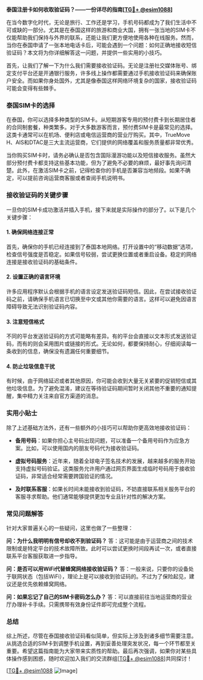 **泰国注册卡如何收取验证码？——一份详尽的指南[[TG💪+ @esim1088](https://t.me/s/esim1088)]**

在当今数字化时代，无论是旅行、工作还是学习，手机号码都成为了我们生活中不可或缺的一部分。尤其是在泰国这样的旅游和商业大国，拥有一张当地的SIM卡不仅能帮助我们保持与外界的联系，还能让我们更方便地使用各种在线服务。然而，当你在泰国申请了一张本地电话卡后，可能会遇到一个问题：如何正确地接收短信验证码？本文将为你详细解答这一问题，并提供一些实用的小技巧。

首先，让我们了解一下为什么我们需要接收验证码。无论是注册社交媒体账号、绑定支付平台还是开通银行服务，许多线上操作都需要通过手机接收验证码来确保账户安全。而如果你身处国外，尤其是像泰国这样网络环境复杂的国家，接收验证码可能会变得有些棘手。

### 泰国SIM卡的选择

在泰国，你可以选择多种类型的SIM卡。从短期游客专用的预付费卡到长期居住者的合同制套餐，种类繁多。对于大多数游客而言，预付费SIM卡是最常见的选择。这类卡通常可以在机场、便利店或电信运营商的营业厅购买。其中，TrueMove H、AIS和DTAC是三大主流运营商，它们提供的网络覆盖和服务质量都非常优秀。

当你购买SIM卡时，请务必确认是否包含国际漫游功能以及短信接收服务。虽然大部分预付费卡都支持这些基本功能，但为了避免不必要的麻烦，最好事先询问清楚。此外，在激活SIM卡之前，记得检查你的手机是否兼容当地频段。如果不确定，可以提前咨询运营商客服或者查阅手机说明书。

### 接收验证码的关键步骤

一旦你的SIM卡成功激活并插入手机，接下来就是实际操作的部分了。以下是几个关键步骤：

#### 1. 确保网络连接正常
首先，确保你的手机已经连接到了泰国本地网络。打开设置中的“移动数据”选项，检查信号强度是否稳定。如果信号较弱，尝试更换位置或者重启设备。稳定的网络连接是接收验证码的基础条件。

#### 2. 设置正确的语言环境
许多应用程序默认会根据手机的语言设定发送验证码短信。因此，在尝试接收验证码之前，请确保手机语言已切换至中文或其他你需要的语言。这样可以避免因语言障碍导致无法识别验证码内容。

#### 3. 注意短信格式
不同的平台发送验证码的方式可能略有差异。有的平台会直接以文本形式发送验证码，而有的则会采用图片或链接的形式。无论如何，都要保持耐心，仔细阅读每一条收到的信息，确保没有遗漏任何重要细节。

#### 4. 防止垃圾信息干扰
有时候，由于网络延迟或者其他原因，你可能会收到大量无关紧要的促销短信或其他垃圾信息。为了避免混淆，建议在等待验证码期间暂时关闭其他不重要的通知提醒，集中精力关注来自官方渠道的消息。

### 实用小贴士

除了上述基础方法外，还有一些额外的小技巧可以帮助你更高效地接收验证码：

- **备用号码**：如果你担心主号码出现问题，可以准备一个备用号码作为应急方案。比如，可以使用国内的朋友号码代为接收验证码。
  
- **虚拟号码服务**：近年来，随着全球电子签名技术的发展，越来越多的服务开始支持虚拟号码验证。这类服务允许用户通过网页界面生成临时号码用于接收验证码，非常适合经常需要跨国验证的情况。

- **及时联系客服**：如果长时间未能接收到验证码，不妨直接联系相关服务平台的客服寻求帮助。他们通常能够提供更加专业且针对性的解决方案。

### 常见问题解答

针对大家普遍关心的一些疑问，这里也做了一些整理：

**问：为什么我明明有信号却收不到验证码？**
答：这可能是由于运营商之间的技术限制或是特定平台的技术故障所致。此时可以尝试更换时间段再试一次，或者直接联系平台客服获取进一步指导。

**问：是否可以用WiFi代替蜂窝网络接收验证码？**
答：一般来说，只要你的设备处于联网状态（包括WiFi），理论上是可以接收到验证码的。不过为了保险起见，建议还是优先依赖蜂窝网络。

**问：如果忘记了自己的SIM卡密码怎么办？**
答：可以直接前往当地运营商的营业厅办理补卡手续。只需携带有效身份证件即可完成整个流程。

### 总结

综上所述，尽管在泰国接收验证码看似简单，但实际上涉及到诸多细节需要注意。从挑选合适的SIM卡到调整手机设置，再到妥善处理突发状况，每一个环节都至关重要。希望这篇指南能为大家带来实质性的帮助。最后再次强调，如果你对某些具体操作感到困惑，随时欢迎加入我们的交流群组[[TG💪+ @esim1088](https://t.me/s/esim1088)]共同探讨！

[[TG💪+ @esim1088](https://t.me/s/esim1088) ![Image](https://i.postimg.cc/4NQfJmqS/Snipaste-2025-05-13-00-14-12.png)]